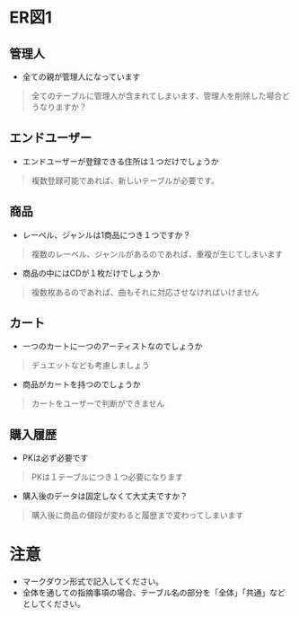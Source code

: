 # ER図1
## 管理人
- 全ての親が管理人になっています
>全てのテーブルに管理人が含まれてしまいます、管理人を削除した場合どうなりますか？

## エンドユーザー
- エンドユーザーが登録できる住所は１つだけでしょうか
>複数登録可能であれば、新しいテーブルが必要です。

## 商品
- レーベル、ジャンルは1商品につき１つですか？
>複数のレーベル、ジャンルがあるのであれば、重複が生じてしまいます 

- 商品の中にはCDが１枚だけでしょうか
>複数枚あるのであれば、曲もそれに対応させなければいけません

## カート
- 一つのカートに一つのアーティストなのでしょうか
>デュエットなども考慮しましょう

- 商品がカートを持つのでしょうか
>カートをユーザーで判断ができません


## 購入履歴
- PKは必ず必要です
>PKは１テーブルにつき１つ必要になります

- 購入後のデータは固定しなくて大丈夫ですか？
>購入後に商品の値段が変わると履歴まで変わってしまいます

# 注意
* マークダウン形式で記入してください。
* 全体を通しての指摘事項の場合、テーブル名の部分を「全体」「共通」などとしてください。


